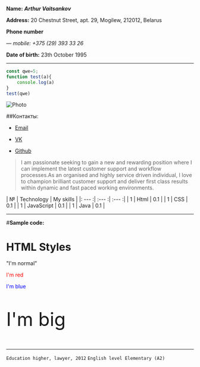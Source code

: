 __Name:__ ***Arthur Vaitsankov***

__Address:__ 20 Сhestnut Street,  apt. 29, Mogilew, 212012, Belarus

__Phone number__

— *mobile:* *+375 (29) 393 33 26*

__Date of birth:__ 23th October 1995

-----

```javascript
const qwe=5;
function test(a){
    console.log(a)
}
test(qwe)
```
![Photo](https://lh3.googleusercontent.com/eWZHxXRqZpR5r28hcrZv3LUigQ7N3WSMO8MdKh7pL3pSTWGQKcPD9wVkRIb5k0pBe3peJlgUHE1jecD0_FBc80tfTDoJUmsXlIFd0xFthIuhn_QTX2C1CVezotasxp6FNECTFLQXjQmgoB4fQfg2OM8HBDW1UVUwQYI2rkSlbnG2tDdO3eh1Xb7V1dHzuwgB39pgbVEMIlkUS2gfD0q0nAx8fqTcoHIRDAR-bs-BOc9Md7MYbu4ztv19n_BHcervmvE2fihrJ7BaSywudrV_XlGBcLYLNyM0UbLGEBO_AmPPA1ot8vlUHEFKZYwTbLbMmZbDBg_jd3kT2iOGEJq189YfzsIfl1jZcK369UGCkS2AENLmY3X6vJd9QkKCPDPTwcoxIPFf004O1doiNJ4tCZmgO6y_QIR64UI_e54uoqpEX7gHnUyy0m552FmUQpuNj0tcCypE38kchzHrKIBXBbQwpP2xrpcIe2Z2p4_8ssxm34FZvT0iu-jJjPjprpvhGGtuYDQWVzCb9x6icE8KcnI55NBrZm4mlHrrAc1JRpGauQi_dhzJbh3SRI8CFETkt5jKu7rKjT0sGta7YSjfPml4kyNhfHzHm7gNCyoAOLwdwlv3DlZ6vEEc5VtBZ2h_KTylCiAuIoNN7BtaR_KL7ZuQcJqBcyFYyy2koifEUY3WIzslPV2mRMwokhne_c8ZcLEo5Tssi3h7P2Jb3Cp0Kt0f=s686-no?authuser=0)


##Контакты:

* [Email](https://pyrchik90@gmail.com/)

* [VK](https://vk.com/id623764388/)

* [Github](https://github.com/Mistic95/itstep/)

> I am passionate seeking to gain a new and rewarding position where I can implement the latest customer support and workflow processes.As an organised and highly service driven individual, I love to champion brilliant customer support and deliver first class results within dynamic and fast paced working environments. 

| № | Technology | My skills |
|: --- :| :--- :| :--- :|
| 1 | Html | 0.1 |
| 1 | CSS | 0.1 |
| 1 | JavaScript | 0.1 |
| 1 | Java | 0.1 |

_____
#__Sample code:__

<!DOCTYPE html>
<html>
<body>

<h1>HTML Styles</h1>

<p>"I'm normal"</p>
<p style="color:red;">I'm red</p>
<p style="color:blue;">I'm blue</p>
<p style="font-size:50px;">I'm big</p>

</body>
</html>

___

`Education higher, lawyer, 2012`
`English level Elementary (A2)`